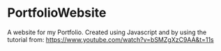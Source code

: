 # PortfolioWebsite
A website for my Portfolio. Created using Javascript and by using the tutorial from: https://www.youtube.com/watch?v=bSMZgXzC9AA&t=11s
